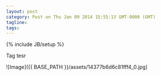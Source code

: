 ```yaml
---
layout: post
category: Post on Thu Jan 09 2014 15:55:13 GMT-0000 (GMT)
tagline: 
tags: 
---
```

{% include JB/setup %}

Tag tesr

 ![Image]({{ BASE_PATH }}/assets/14377b6d6c81fff4_0.jpg)